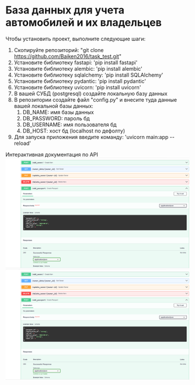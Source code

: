 # База данных для учета автомобилей и их владельцев

Чтобы установить проект, выполните следующие шаги:

1. Скопируйте репозиторий: "git clone https://github.com/Baiken2016/task_test.git"
2. Установите библиотеку fastapi: 'pip install fastapi'
3. Установите библиотеку alembic: 'pip install alembic'
4. Установите библиотеку sqlalchemy: 'pip install SQLAlchemy'
5. Установите библиотеку pydantic: 'pip install pydantic'
6. Установите библиотеку uvicorn: 'pip install uvicorn'
7. В вашей СУБД (postgresql) создайте локальную базу данных
8. В репозитории создайте файл "config.py" и внесите туда
   данные вашей локальной базы данных:
    1. DB_NAME: имя базы данных
    2. DB_PASSWORD: пароль бд
    3. DB_USERNAME: имя пользователя бд
    4. DB_HOST: xост бд (localhost по дефолту)
9. Для запуска приложения введите команду: 'uvicorn main:app --reload'

Интерактивная документация по API
![img.png](img.png)
![img_1.png](img_1.png)